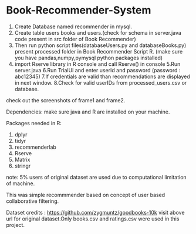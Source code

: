 # Book-Recommender-System
1. Create Database named recommender in mysql.
2. Create table users books and users.(check for schema in server.java code present in src folder of Book Recommender)
3. Then run python script files(databaseUsers.py and databaseBooks.py) present processed folder in Book Recommender Script R. (make sure you have pandas,numpy,pymysql python packages installed)
4. import Rserve library in R console and call Rserve() in console
5.Run server.java
6.Run TrialUI and enter userId and password (password : abc12345)
7.If credentials are valid than recommendations are displayed in next window.
8.Check for valid userIDs from processed_users.csv or database.

check out the screenshots of frame1 and frame2.

Dependencies:
  make sure java and R are installed on your machine.
  
  Packages needed in R:
  1. dplyr
  2. tidyr
  3. recommenderlab
  4. Rserve
  5. Matrix
  6. stringr
  
  note: 5% users of original dataset are used due to computational limitation of machine.
  
  This was simple recommmender based on concept of user based collaborative filtering.
  
  Dataset credits : https://github.com/zygmuntz/goodbooks-10k
                    visit above url for original dataset.Only books.csv and ratings.csv were used in this project. 
